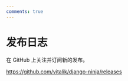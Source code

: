 ```yaml
---
comments: true
---
```

# 发布日志

在 GitHub 上关注并订阅新的发布。

<https://github.com/vitalik/django-ninja/releases>

